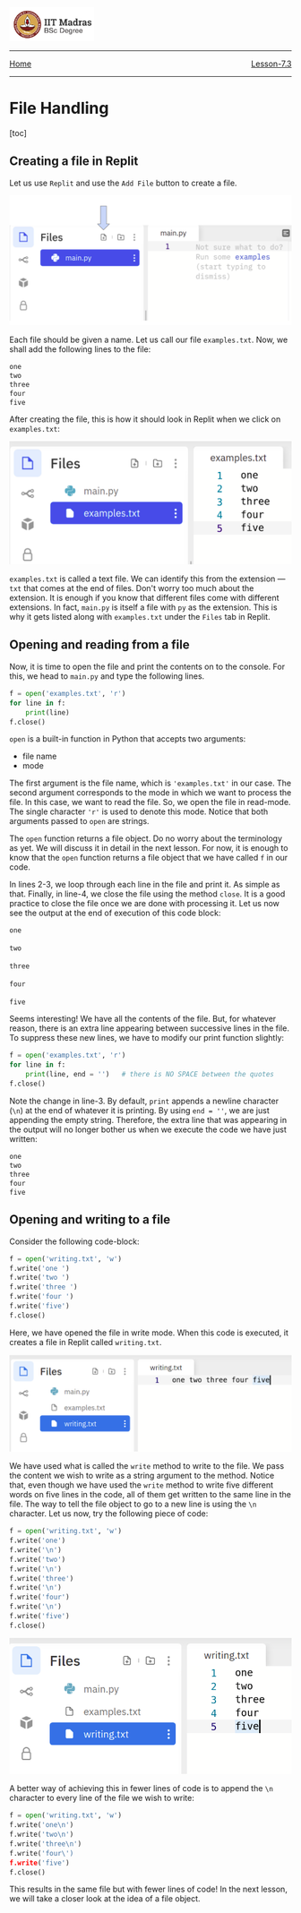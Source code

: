 <img src="../assets/images/logo.png" width=30% />

<hr>
<span style="display:flex; justify-content: space-between;">
	<a href="../index.html">Home</a> <a href="../chapter-7/lesson-7.3.html">Lesson-7.3</a> 
</span> 
<hr>

# File Handling


[toc]

## Creating a file in Replit

Let us use `Replit` and use the `Add File` button to create a file.

<img src="../assets/images/img-46.png" alt="image-20210627112209851" style="zoom:50%;" />



Each file should be given a name. Let us call our file `examples.txt`. Now, we shall add the following lines to the file:

```
one
two
three
four
five
```

After creating the file, this is how it should look in Replit when we click on `examples.txt`:

<img src="../assets/images/img-47.png" alt="image-20210627112209851" style="zoom:50%;" />

`examples.txt` is called a text file. We can identify this from the extension — `txt` that comes at the end of files. Don't worry too much about the extension. It is enough if you know that different files come with different extensions. In fact, `main.py` is itself a file with `py` as the extension. This is why it gets listed along with `examples.txt` under the `Files` tab in Replit.



## Opening and reading from a file

Now, it is time to open the file and print the contents on to the console. For this, we head to `main.py` and type the following lines.

```python
f = open('examples.txt', 'r')
for line in f:
    print(line)
f.close()
```

`open` is a built-in function in Python that accepts two arguments:

- file name
- mode

The first argument is the file name, which is `'examples.txt'` in our case. The second argument corresponds to the mode in which we want to process the file. In this case, we want to read the file. So, we open the file in read-mode. The single character `'r'` is used to denote this mode. Notice that both arguments passed to `open` are strings.

The `open` function returns a file object. Do no worry about the terminology as yet. We will discuss it in detail in the next lesson. For now, it is enough to know that the `open` function returns a file object that we have called `f` in our code.

In lines 2-3, we loop through each line in the file and print it. As simple as that. Finally, in line-4, we close the file using the method `close`. It is a good practice to close the file once we are done with processing it. Let us now see the output at the end of execution of this code block:

```
one

two

three

four

five
```

Seems interesting! We have all the contents of the file. But, for whatever reason, there is an extra line appearing between successive lines in the file. To suppress these new lines, we have to modify our print function slightly:

```python
f = open('examples.txt', 'r')
for line in f:
    print(line, end = '')	# there is NO SPACE between the quotes
f.close()
```

Note the change in line-3. By default, `print` appends a newline character (`\n`) at the end of whatever it is printing. By using `end = ''`, we are just appending the empty string. Therefore, the extra line that was appearing in the output will no longer bother us when we execute the code we have just written:

```
one
two
three
four
five
```



## Opening and writing to a file

Consider the following code-block:

```python
f = open('writing.txt', 'w')
f.write('one ')
f.write('two ')
f.write('three ')
f.write('four ')
f.write('five')
f.close()
```

Here, we have opened the file in write mode. When this code is executed, it creates a file in Replit called `writing.txt`.

<img src="../assets/images/img-52.png" alt="image-20210627112209851" style="zoom:50%;" />

We have used what is called the `write` method to write to the file. We pass the content we wish to write as a string argument to the method. Notice that, even though we have used the `write` method to write five different words on five lines in the code, all of them get written to the same line in the file. The way to tell the file object to go to a new line is using the `\n` character. Let us now, try the following piece of code:

```python
f = open('writing.txt', 'w')
f.write('one')
f.write('\n')
f.write('two')
f.write('\n')
f.write('three')
f.write('\n')
f.write('four')
f.write('\n')
f.write('five')
f.close()
```

<img src="../assets/images/img-53.png" alt="image-20210627112209851" style="zoom:70%;" />

A better way of achieving this in fewer lines of code is to append the `\n` character to every line of the file we wish to write:

```python
f = open('writing.txt', 'w')
f.write('one\n')
f.write('two\n')
f.write('three\n')
f.write('four\')
f.write('five')
f.close()
```

This results in the same file but with fewer lines of code! In the next lesson, we will take a closer look at the idea of a file object.

